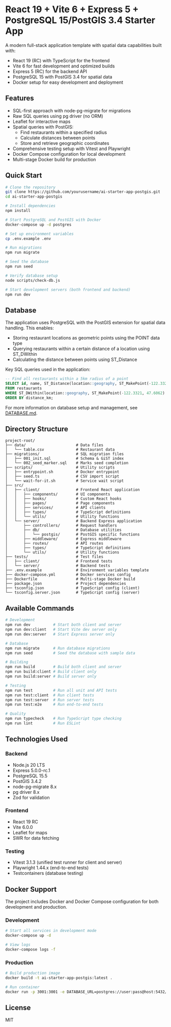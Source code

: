 # React 19 + Vite 6 + Express 5 + PostgreSQL 15/PostGIS 3.4 Starter App

A modern full-stack application template with spatial data capabilities built with:

- React 19 (RC) with TypeScript for the frontend
- Vite 6 for fast development and optimized builds
- Express 5 (RC) for the backend API
- PostgreSQL 15 with PostGIS 3.4 for spatial data
- Docker setup for easy development and deployment

## Features

- SQL-first approach with node-pg-migrate for migrations
- Raw SQL queries using pg driver (no ORM)
- Leaflet for interactive maps
- Spatial queries with PostGIS:
  - Find restaurants within a specified radius
  - Calculate distances between points
  - Store and retrieve geographic coordinates
- Comprehensive testing setup with Vitest and Playwright
- Docker Compose configuration for local development
- Multi-stage Docker build for production

## Quick Start

```bash
# Clone the repository
git clone https://github.com/yourusername/ai-starter-app-postgis.git
cd ai-starter-app-postgis

# Install dependencies
npm install

# Start PostgreSQL and PostGIS with Docker
docker-compose up -d postgres

# Set up environment variables
cp .env.example .env

# Run migrations
npm run migrate

# Seed the database
npm run seed

# Verify database setup
node scripts/check-db.js

# Start development servers (both frontend and backend)
npm run dev
```

## Database

The application uses PostgreSQL with the PostGIS extension for spatial data handling. This enables:

- Storing restaurant locations as geometric points using the POINT data type
- Querying restaurants within a certain distance of a location using ST_DWithin
- Calculating the distance between points using ST_Distance

Key SQL queries used in the application:

```sql
-- Find all restaurants within a 5km radius of a point
SELECT id, name, ST_Distance(location::geography, ST_MakePoint(-122.3321, 47.6062)::geography) / 1000 AS distance_km
FROM restaurants
WHERE ST_DWithin(location::geography, ST_MakePoint(-122.3321, 47.6062)::geography, 5000)
ORDER BY distance_km;
```

For more information on database setup and management, see [DATABASE.md](DATABASE.md).

## Directory Structure

```
project-root/
├── data/                      # Data files
│   └── table.csv              # Restaurant data
├── migrations/                # SQL migration files
│   ├── 001_init.sql           # Schema & GiST index
│   └── 002_seed_marker.sql    # Marks seed completion
├── scripts/                   # Utility scripts
│   ├── entrypoint.sh          # Docker entrypoint
│   ├── seed.ts                # CSV import script
│   └── wait-for-it.sh         # Service wait script
├── src/
│   ├── client/                # Frontend React application
│   │   ├── components/        # UI components
│   │   ├── hooks/             # Custom React hooks
│   │   ├── pages/             # Page components
│   │   ├── services/          # API clients
│   │   ├── types/             # TypeScript definitions
│   │   └── utils/             # Utility functions
│   └── server/                # Backend Express application
│       ├── controllers/       # Request handlers
│       ├── db/                # Database utilities
│       │   └── postgis/       # PostGIS specific functions
│       ├── middleware/        # Express middleware
│       ├── routes/            # API routes
│       ├── types/             # TypeScript definitions
│       └── utils/             # Utility functions
├── tests/                     # Test files
│   ├── client/                # Frontend tests
│   └── server/                # Backend tests
├── .env.example               # Environment variables template
├── docker-compose.yml         # Docker services config
├── Dockerfile                 # Multi-stage Docker build
├── package.json               # Project dependencies
├── tsconfig.json              # TypeScript config (client)
└── tsconfig.server.json       # TypeScript config (server)
```

## Available Commands

```bash
# Development
npm run dev          # Start both client and server
npm run dev:client   # Start Vite dev server only
npm run dev:server   # Start Express server only

# Database
npm run migrate      # Run database migrations
npm run seed         # Seed the database with sample data

# Building
npm run build        # Build both client and server
npm run build:client # Build client only
npm run build:server # Build server only

# Testing
npm run test         # Run all unit and API tests
npm run test:client  # Run client tests
npm run test:server  # Run server tests
npm run test:e2e     # Run end-to-end tests

# Quality
npm run typecheck    # Run TypeScript type checking
npm run lint         # Run ESLint
```

## Technologies Used

### Backend
- Node.js 20 LTS
- Express 5.0.0-rc.1
- PostgreSQL 15.5
- PostGIS 3.4.2
- node-pg-migrate 8.x
- pg driver 8.x
- Zod for validation

### Frontend
- React 19 RC
- Vite 6.0.0
- Leaflet for maps
- SWR for data fetching

### Testing
- Vitest 3.1.3 (unified test runner for client and server)
- Playwright 1.44.x (end-to-end tests)
- Testcontainers (database testing)

## Docker Support

The project includes Docker and Docker Compose configuration for both development and production.

### Development

```bash
# Start all services in development mode
docker-compose up -d

# View logs
docker-compose logs -f
```

### Production

```bash
# Build production image
docker build -t ai-starter-app-postgis:latest .

# Run container
docker run -p 3001:3001 -e DATABASE_URL=postgres://user:pass@host:5432/db ai-starter-app-postgis:latest
```

## License

MIT
